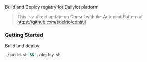 Build and Deploy registry for DailyIot platform

> This is a direct update on Consul with the Autopilot Pattern at https://github.com/sdelrio/consul

### Getting Started
Build and deploy
```bash
./build.sh && ./deploy.sh
```
